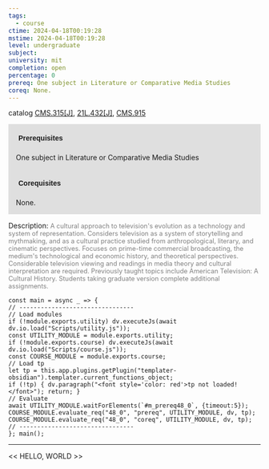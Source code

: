 ```yaml
---
tags:
  - course
ctime: 2024-04-18T00:19:28
mstime: 2024-04-18T00:19:28
level: undergraduate
subject: 
university: mit
completion: open
percentage: 0
prereq: One subject in Literature or Comparative Media Studies
coreq: None.
---
```


catalog [CMS.315[J]](http://student.mit.edu/catalog/mCMSa.html#CMS.315), [21L.432[J]](http://student.mit.edu/catalog/m21La.html#21L.432), [CMS.915](http://student.mit.edu/catalog/mCMSa.html#CMS.915)

<span style="display: block; padding: 15px; background-color: rgb(100, 100, 100, 0.2);"><font id="m_prereq48_0" style="display: block; font-family: Arial, sans-serif; font-weight: bold; padding: 5px">Prerequisites</font><br><span id="prereq48_0">One subject in Literature or Comparative Media Studies</span></span>
<span style="display: block; padding: 15px; background-color: rgb(100, 100, 100, 0.2);"><font id="m_coreq48_0" style="display: block; font-family: Arial, sans-serif; font-weight: bold; padding: 5px">Corequisites</font><br><span id="coreq48_0">None.</span></span>

<font style="">Description:</font>
<font style="color: grey; font-size: 0.8rem;">A cultural approach to television's evolution as a technology and system of representation. Considers television as a system of storytelling and mythmaking, and as a cultural practice studied from anthropological, literary, and cinematic perspectives. Focuses on prime-time commercial broadcasting, the medium's technological and economic history, and theoretical perspectives. Considerable television viewing and readings in media theory and cultural interpretation are required. Previously taught topics include American Television: A Cultural History. Students taking graduate version complete additional assignments.</font>

```dataviewjs
const main = async _ => {
// --------------------------------
// Load modules
if (!module.exports.utility) dv.executeJs(await dv.io.load("Scripts/utility.js"));
const UTILITY_MODULE = module.exports.utility;
if (!module.exports.course) dv.executeJs(await dv.io.load("Scripts/course.js"));
const COURSE_MODULE = module.exports.course;
// Load tp
let tp = this.app.plugins.getPlugin("templater-obsidian").templater.current_functions_object;
if (!tp) { dv.paragraph("<font style='color: red'>tp not loaded!</font>"); return; }
// Evaluate
await UTILITY_MODULE.waitForElements(`#m_prereq48_0`, {timeout:5});
COURSE_MODULE.evaluate_req("48_0", "prereq", UTILITY_MODULE, dv, tp);
COURSE_MODULE.evaluate_req("48_0", "coreq", UTILITY_MODULE, dv, tp);
// --------------------------------
}; main();
```

---

<< HELLO, WORLD >>
